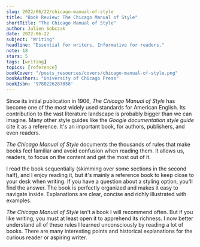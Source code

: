 ```yaml
---
slug: 2022/06/22/chicago-manual-of-style
title: "Book Review: The Chicago Manual of Style"
shortTitle: "The Chicago Manual of Style"
author: Julien Sobczak
date: 2022-06-22
subject: "Writing"
headline: "Essential for writers. Informative for readers."
note: 18
stars: 5
tags: [writing]
topics: [reference]
bookCover: "/posts_resources/covers/chicago-manual-of-style.png"
bookAuthors: "University of Chicago Press"
bookIsbn: '9780226287058'
---
```



Since its initial publication in 1906, _The Chicago Manual of Style_ has become one of the most widely used standards for American English. Its contribution to the vast literature landscape is probably bigger than we can imagine. Many other style guides like the _Google documentation style guide_ cite it as a reference. It's an important book, for authors, publishers, and even readers.

_The Chicago Manual of Style_ documents the thousands of rules that make books feel familiar and avoid confusion when reading them. It allows us, readers, to focus on the content and get the most out of it.

I read the book sequentially (skimming over some sections in the second half), and I enjoy reading it, but it's mainly a reference book to keep close to your desk when writing. If you have a question about a styling option, you'll find the answer. The book is perfectly organized and makes it easy to navigate inside. Explanations are clear, concise and richly illustrated with examples.

_The Chicago Manual of Style_ isn't a book I will recommend often. But if you like writing, you must at least open it to apprehend its richness. I now better understand all of these rules I learned unconsciously by reading a lot of books. There are many interesting points and historical explanations for the curious reader or aspiring writer.


